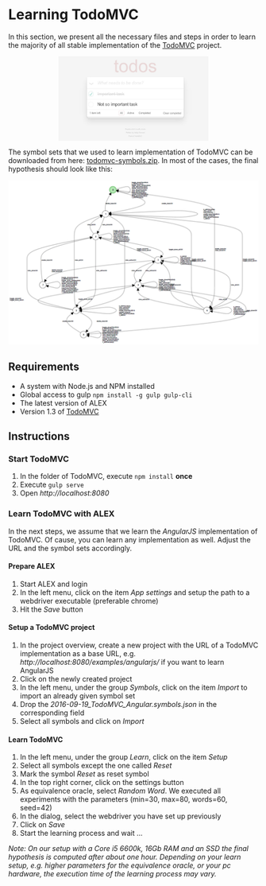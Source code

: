 # Learning TodoMVC

In this section, we present all the necessary files and steps in order to learn the majority of all stable implementation of the [TodoMVC](http://todomvc.com/) project.

<img src="../../../assets/images/examples/todomvc/todomvc.jpg" style="display: block; margin: auto; max-width: 60%">

The symbol sets that we used to learn implementation of TodoMVC can be downloaded from here: [todomvc-symbols.zip](../../../assets/files/todomvc-symbols.zip).
In most of the cases, the final hypothesis should look like this:

![Hypothesis](../../../assets/images/examples/todomvc/todomvc-hypothesis-angular.png)

## Requirements

* A system with Node.js and NPM installed
* Global access to gulp `npm install -g gulp gulp-cli`
* The latest version of ALEX
* Version 1.3 of [TodoMVC](http://todomvc.com/)

## Instructions

### Start TodoMVC

1. In the folder of TodoMVC, execute `npm install` **once**
2. Execute `gulp serve`
3. Open *http://localhost:8080*

### Learn TodoMVC with ALEX

In the next steps, we assume that we learn the *AngularJS* implementation of TodoMVC. 
Of cause, you can learn any implementation as well.
Adjust the URL and the symbol sets accordingly.

#### Prepare ALEX

1. Start ALEX and login
2. In the left menu, click on the item *App settings* and setup the path to a webdriver executable (preferable chrome)
3. Hit the *Save* button

#### Setup a TodoMVC project

1. In the project overview, create a new project with the URL of a TodoMVC implementation as a base URL, e.g. *http://localhost:8080/examples/angularjs/* if you want to learn AngularJS
2. Click on the newly created project
3. In the left menu, under the group *Symbols*, click on the item *Import* to import an already given symbol set
4. Drop the *2016-09-19_TodoMVC_Angular.symbols.json* in the corresponding field
5. Select all symbols and click on *Import*

#### Learn TodoMVC

1. In the left menu, under the group *Learn*, click on the item *Setup*
2. Select all symbols except the one called *Reset*
3. Mark the symbol *Reset* as reset symbol
4. In the top right corner, click on the settings button
5. As equivalence oracle, select *Random Word*. We executed all experiments with the parameters (min=30, max=80, words=60, seed=42)
6. In the dialog, select the webdriver you have set up previously
7. Click on *Save*
8. Start the learning process and wait ...

*Note: On our setup with a Core i5 6600k, 16Gb RAM and an SSD the final hypothesis is computed after about one hour.
Depending on your learn setup, e.g. higher parameters for the equivalence oracle, or your pc hardware, the execution time of the learning process may vary.*